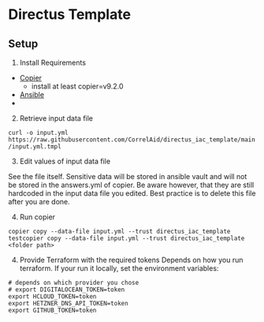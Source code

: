# Directus Template


## Setup

1. Install Requirements
- [Copier](https://copier.readthedocs.io/en/stable/#installation)
    - install at least copier=v9.2.0
- [Ansible](https://docs.ansible.com/ansible/latest/installation_guide/intro_installation.html#installing-and-upgrading-ansible)
- 

2. Retrieve input data file 

`curl -o input.yml https://raw.githubusercontent.com/CorrelAid/directus_iac_template/main/input.yml.tmpl`

3. Edit values of input data file

See the file itself. Sensitive data will be stored in ansible vault and will not be stored in the answers.yml of copier. Be aware however, that they are still hardcoded in the input data file you edited. Best practice is to delete this file after you are done.

4. Run copier

`copier copy --data-file input.yml --trust directus_iac_template testcopier copy --data-file input.yml --trust directus_iac_template <folder path>`

4. Provide Terraform with the required tokens
Depends on how you run terraform. If your run it locally, set the environment variables:

```
# depends on which provider you chose
# export DIGITALOCEAN_TOKEN=token 
export HCLOUD_TOKEN=token
export HETZNER_DNS_API_TOKEN=token
export GITHUB_TOKEN=token
```

